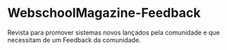 # WebschoolMagazine-Feedback
Revista para promover sistemas novos lançados pela comunidade e que necessitam de um Feedback da comunidade.
